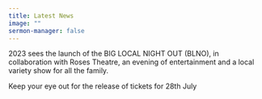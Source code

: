 ```yaml
---
title: Latest News
image: ""
sermon-manager: false
---
```

 2023 sees the launch of the BIG LOCAL NIGHT OUT (BLNO), in collaboration with Roses Theatre, an evening of entertainment and a local variety show for all the family. 

Keep your eye out for the release of tickets for 28th July
